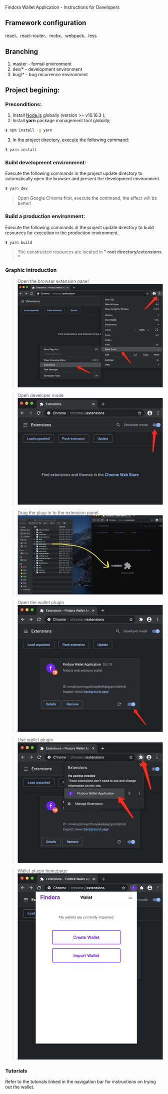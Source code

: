 Findora Wallet Application - Instructions for Developers

## Framework configuration

react、react-router、mobx、webpack、less

## Branching

1. master - formal environment
2. dev/\* - development environment
3. bug/\* - bug recurrence environment

## Project begining:

### Preconditions:

1. Install [Node.js](https://nodejs.org/en/download/) globally (version >= v10.16.3 );
2. Install **yarn** package management tool globally;

```bash
$ npm install -g yarn
```

3. In the project directory, execute the following command:

```bash
$ yarn install
```

### Build development environment:

Execute the following commands in the project update directory to automatically open the browser and present the development environment.

```bash
$ yarn dev
```

> Open Google Chrome first, execute the command, the effect will be better!

### Build a production environment:

Execute the following commands in the project update directory to build resources for execution in the production environment.

```bash
$ yarn build
```

> The constructed resources are located in **" root directory/extensions "**

### Graphic introduction

> Open the browser extension panel
> ![Open the browser extension panel](./docs-src/images/help-1.png)

> Open developer mode
> ![Open developer mode](./docs-src/images/help-2.png)

> Drag the plug-in to the extension panel
> ![Drag the plug-in to the extension panel](./docs-src/images/help-3.png)

> Open the wallet plugin
> ![Open the wallet plugin](./docs-src/images/help-4.png)

> Use wallet plugin
> ![Use wallet plugin](./docs-src/images/help-5.png)

> Wallet plugin homepage
> ![Wallet plugin homepage](./docs-src/images/help-6.png)

### Tutorials

Refer to the tutorials linked in the navigation bar for instructions on trying out the wallet.
